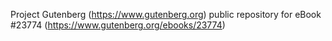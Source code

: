 Project Gutenberg (https://www.gutenberg.org) public repository for eBook #23774 (https://www.gutenberg.org/ebooks/23774)
